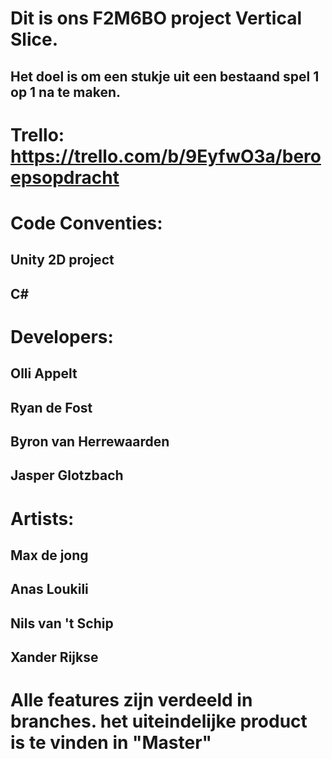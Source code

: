 # Dit is ons F2M6BO project Vertical Slice.
## Het doel is om een stukje uit een bestaand spel 1 op 1 na te maken. 

# Trello: https://trello.com/b/9EyfwO3a/beroepsopdracht

# Code Conventies:
## Unity 2D project
## C#

# Developers:
## Olli Appelt
## Ryan de Fost
## Byron van Herrewaarden
## Jasper Glotzbach

# Artists:
## Max de jong
## Anas Loukili
## Nils van 't Schip
## Xander Rijkse

# Alle features zijn verdeeld in branches. het uiteindelijke product is te vinden in "Master"
